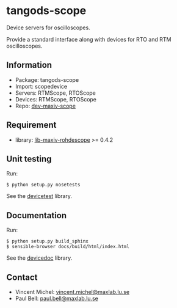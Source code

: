 tangods-scope
=============

Device servers for oscilloscopes.

Provide a standard interface along with devices
for RTO and RTM oscilloscopes.


Information
-----------

 - Package: tangods-scope
 - Import:  scopedevice
 - Servers: RTMScope, RTOScope
 - Devices: RTMScope, RTOScope
 - Repo:    [dev-maxiv-scope][scope]

[scope]: https://github.com/MaxIV-KitsControls/dev-maxiv-scope/

Requirement
-----------

 - library: [lib-maxiv-rohdescope][rohdescope] >= 0.4.2

[rohdescope]: https://github.com/MaxIV-KitsControls/lib-maxiv-rohdescope


Unit testing
------------

Run:

    $ python setup.py nosetests

See the [devicetest][test] library.

[test]: https://github.com/vxgmichel/python-tango-devicetest


Documentation
-------------

Run:

    $ python setup.py build_sphinx
    $ sensible-browser docs/build/html/index.html

See the [devicedoc][doc] library.

[doc]: https://github.com/vxgmichel/python-tango-devicedoc


Contact
-------

- Vincent Michel: vincent.michel@maxlab.lu.se
- Paul Bell:      paul.bell@maxlab.lu.se
